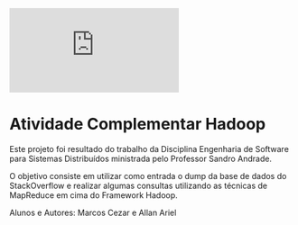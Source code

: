 ![](http://www.wiki.ifba.edu.br/gsort/show_image.php?id=2&scalesize=o)

Atividade Complementar Hadoop
=============================


Este projeto foi resultado do trabalho da Disciplina Engenharia de
Software para Sistemas Distribuídos ministrada pelo Professor Sandro
Andrade.

O objetivo consiste em utilizar como entrada o dump da base de dados do
StackOverflow e realizar algumas consultas utilizando as técnicas de
MapReduce em cima do Framework Hadoop.


Alunos e Autores: Marcos Cezar e Allan Ariel

